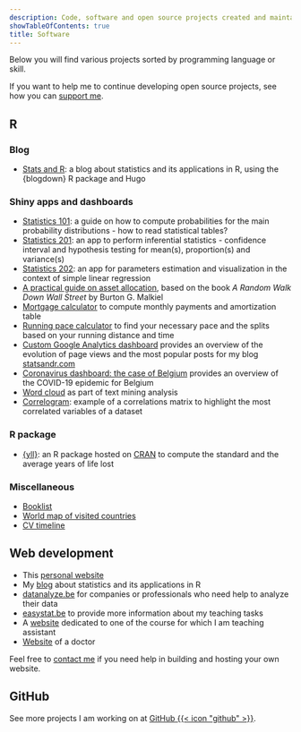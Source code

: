 ```yaml
---
description: Code, software and open source projects created and maintained by Antoine Soetewey
showTableOfContents: true
title: Software
---
```


Below you will find various projects sorted by programming language or skill.

If you want to help me to continue developing open source projects, see how you can [support me](https://statsandr.com/support/).

## R

### Blog

- [Stats and R](https://statsandr.com/): a blog about statistics and its applications in R, using the {blogdown} R package and Hugo

### Shiny apps and dashboards

<ul>
    <li><a href="https://antoinesoetewey.shinyapps.io/statistics-101/">Statistics 101</a>: a guide on how to compute probabilities for the main probability distributions - how to read statistical tables?</li>
    <li><a href="https://antoinesoetewey.shinyapps.io/statistics-201/">Statistics 201</a>: an app to perform inferential statistics - confidence interval and hypothesis testing for mean(s), proportion(s) and variance(s)</li>
    <li><a href="https://antoinesoetewey.shinyapps.io/statistics-202/">Statistics 202</a>: an app for parameters estimation and visualization in the context of simple linear regression</li>
    <li><a href="https://antoinesoetewey.shinyapps.io/optimal-asset-allocation/">A practical guide on asset allocation</a>, based on the book <i>A Random Walk Down Wall Street</i> by Burton G. Malkiel</li>
    <li><a href="https://antoinesoetewey.shinyapps.io/mortgage-calculator/">Mortgage calculator</a> to compute monthly payments and amortization table</li>
    <li><a href="https://antoinesoetewey.shinyapps.io/running-pace-calculator/">Running pace calculator</a> to find your necessary pace and the splits based on your running distance and time</li>
    <li><a href="/files/google-analytics-dashboard">Custom Google Analytics dashboard</a> provides an overview of the evolution of page views and the most popular posts for my blog <a href="https://statsandr.com/">statsandr.com</a></li>
    <li><a href="/files/coronavirus-dashboard.html">Coronavirus dashboard: the case of Belgium</a> provides an overview of the COVID-19 epidemic for Belgium</li>
    <li><a href="https://antoinesoetewey.shinyapps.io/word-cloud/">Word cloud</a> as part of text mining analysis</li>
    <li><a href="https://antoinesoetewey.shinyapps.io/correlogram/">Correlogram</a>: example of a correlations matrix to highlight the most correlated variables of a dataset</li>
</ul>

### R package

- [{yll}](/files/years-of-life-lost-yll.pdf): an R package hosted on <a href="https://CRAN.R-project.org/package=yll" target="_blank" rel="noopener">CRAN</a> to compute the standard and the average years of life lost

### Miscellaneous

- [Booklist](/files/booklist.html)
- [World map of visited countries](/files/visited-places.html)
- [CV timeline](/files/CV_timeline_antoinesoetewey.html)

## Web development

<ul>
  <li>This <a href="/">personal website</a></li>
  <li>My <a href="https://statsandr.com/">blog</a> about statistics and its applications in R</li>
  <li><a href="https://datanalyze.be/">datanalyze.be</a> for companies or professionals who need help to analyze their data</li>
  <li><a href="https://easystat.be/">easystat.be</a> to provide more information about my teaching tasks</li>
  <li>A <a href="https://lespo2102.netlify.app/" target="_blank" rel="noopener">website</a> dedicated to one of the course for which I am teaching assistant</li>
  <li><a href="https://docteurelsavancaster.com/" target="_blank" rel="noopener">Website</a> of a doctor</li>
</ul>

Feel free to [contact me](/contact/) if you need help in building and hosting your own website.

## GitHub

See more projects I am working on at <a href="https://github.com/AntoineSoetewey" target="_blank" rel="noopener">GitHub {{< icon "github" >}}</a>.
